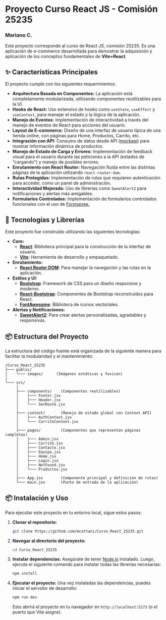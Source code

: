 # Proyecto Curso React JS - Comisión 25235
### Mariano C.

Este proyecto corresponde al curso de React JS, comisión 25235. Es una aplicación de e-commerce desarrollada para demostrar la adquisición y aplicación de los conceptos fundamentales de **Vite+React**.

## ✨ Características Principales

El proyecto cumple con los siguientes requerimientos:

-   **Arquitectura Basada en Componentes:** La aplicación está completamente modularizada, utilizando componentes reutilizables para la UI.
-   **Hooks de React:** Uso extensivo de hooks como `useState`, `useEffect` y `useContext`, para manejar el estado y la lógica de la aplicación.
-   **Manejo de Eventos:** Implementación de interactividad a través del manejo de eventos de React para acciones del usuario.
-   **Layout de E-commerce:** Diseño de una interfaz de usuario típica de una tienda online, con páginas para Home, Productos, Carrito, etc.
-   **Integración con API:** Consumo de datos desde API ([mockapi](https://mockapi.io/)) para mostrar información dinámica de productos.
-   **Manejo de Estado de Carga y Errores:** Implementación de feedback visual para el usuario durante las peticiones a la API (estados de "cargando") y manejo de posibles errores.
-   **Enrutamiento con React Router:** Navegación fluida entre las distintas páginas de la aplicación utilizando `react-router-dom`.
-   **Rutas Protegidas:** Implementación de rutas que requieren autenticación para acceder, como un panel de administración.
-   **Interactividad Mejorada:** Uso de librerías como `SweetAlert2` para notificaciones y alertas más amigables.
- **Formularios Controlados:** Implementación de formularios controlados funcionales con el uso de [Formspree.](https://formspree.io/)

## 🚀 Tecnologías y Librerías

Este proyecto fue construido utilizando las siguientes tecnologías:

-   **Core:**
    -   [**React**](https://react.dev/): Biblioteca principal para la construcción de la interfaz de usuario.
    -   [**Vite**](https://vitejs.dev/): Herramienta de desarrollo y empaquetado.
-   **Enrutamiento:**
    -   [**React Router DOM**](https://reactrouter.com/): Para manejar la navegación y las rutas en la aplicación.
-   **Estilos y UI:**
    -   [**Bootstrap**](https://getbootstrap.com/): Framework de CSS para un diseño responsive y moderno.
    -   [**React-Bootstrap**](https://react-bootstrap.github.io/): Componentes de Bootstrap reconstruidos para React.
    -   [**FontAwesome**](https://fontawesome.com/): Biblioteca de iconos vectoriales.
-   **Alertas y Notificaciones:**
    -   [**SweetAlert2**](https://sweetalert2.github.io/): Para crear alertas personalizadas, agradables y responsivas.

## 📦 Estructura del Proyecto

La estructura del código fuente está organizada de la siguiente manera para facilitar la modularidad y el mantenimiento:

```
/Curso_React_25235
├─── public/
│    └─── images/      (Imágenes estáticas y favicon)
│
└─── src/
     │
     ├─── components/    (Componentes reutilizables)
     │    ├─── Footer.jsx
     │    ├─── Header.jsx
     │    └─── SecRoute.jsx
     │
     ├─── context/       (Manejo de estado global con Context API)
     │    ├─── AuthContext.jsx
     │    └─── CarritoContext.jsx
     │
     ├─── pages/         (Componentes que representan páginas completas)
     │    ├─── Admin.jsx
     │    ├─── Carrito.jsx
     │    ├─── Contacto.jsx
     │    ├─── Equipo.jsx
     │    ├─── Home.jsx
     │    ├─── Login.jsx
     │    ├─── NotFound.jsx
     │    └─── Productos.jsx
     │
     ├─── App.jsx        (Componente principal y definición de rutas)
     └─── main.jsx       (Punto de entrada de la aplicación)
```

## 📦 Instalación y Uso

Para ejecutar este proyecto en tu entorno local, sigue estos pasos:

1.  **Clonar el repositorio:**
    ```bash
    git clone https://github.com/mcattani/Curso_React_25235.git
    ```

2.  **Navegar al directorio del proyecto:**
    ```bash
    cd Curso_React_25235
    ```

3.  **Instalar dependencias:**
    Asegúrate de tener [Node.js](https://nodejs.org/) instalado. Luego, ejecuta el siguiente comando para instalar todas las librerías necesarias:
    ```bash
    npm install
    ```

4.  **Ejecutar el proyecto:**
    Una vez instaladas las dependencias, puedes iniciar el servidor de desarrollo:
    ```bash
    npm run dev
    ```
    Esto abrirá el proyecto en tu navegador en `http://localhost:5173` (o el puerto que Vite asigne).